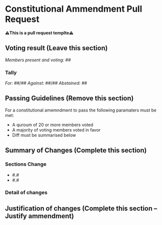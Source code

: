 # Constitutional Ammendment Pull Request

**⚠️This is a pull request templte⚠️**

## Voting result (Leave this section)

_Members present and voting:_ ##

### Tally
_For:_ ##/##
_Against:_ ##/##
_Abstained:_ ##


## Passing Guidelines (Remove this section)

For a constitutional amemndment to pass the following paramaters must be met:
 - A quroum of 20 or more members voted
 - A majority of voting members voted in favor
 - Diff must be summarised below


## Summary of Changes (Complete this section)

### Sections Change
 - #.#
 - #.#

### Detail of changes


## Justification of changes (Complete this section – Justify ammendment)
